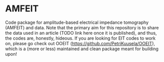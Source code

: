 # AMFEIT
Code package for amplitude-based electrical impedance tomography (AMFEIT) and data. Note that the primary aim for this repository is to share the data used in an article (TODO link here once it is published), and thus, the codes are, honestly, hideous.
If you are looking for EIT codes to work on, please go check out OOEIT (https://github.com/PetriKuusela/OOEIT), which is a (more or less) maintained and clean package meant for building upon!
